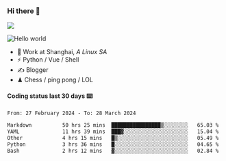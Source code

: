 ### Hi there 👋
![](https://komarev.com/ghpvc/?username=Xuhandsome)


<img src="https://github-readme-stats.vercel.app/api?username=XuHandsome&show_icons=true&theme=merko" alt="Hello world">

<br/>

- 🍻  Work at Shanghai, _A Linux SA_
- ⚡  Python / Vue / Shell
- ✍️  Blogger
- ♟  Chess / ping pong / LOL

#### Coding status last 30 days ⌨️

<!--START_SECTION:waka-->

```txt
From: 27 February 2024 - To: 28 March 2024

Markdown          50 hrs 25 mins  ████████████████▒░░░░░░░░   65.03 %
YAML              11 hrs 39 mins  ███▓░░░░░░░░░░░░░░░░░░░░░   15.04 %
Other             4 hrs 15 mins   █▒░░░░░░░░░░░░░░░░░░░░░░░   05.49 %
Python            3 hrs 36 mins   █░░░░░░░░░░░░░░░░░░░░░░░░   04.65 %
Bash              2 hrs 12 mins   ▓░░░░░░░░░░░░░░░░░░░░░░░░   02.84 %
```

<!--END_SECTION:waka-->
